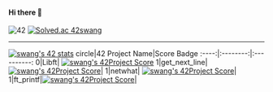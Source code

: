 #### Hi there 👋 
![42](https://badgen.net/badge/Seoul/swang/blue?cache=86400&icon=https://meta.intra.42.fr/assets/42_logo-7dfc9110a5319a308863b96bda33cea995046d1731cebb735e41b16255106c12.svg)
[![Solved.ac 42swang](http://mazassumnida.wtf/api/mini/generate_badge?boj=swang)](https://solved.ac/swang)

---

<!--
solved.ac Mazassumnida v.2.0

[![Solved.ac 42swang](http://mazassumnida.wtf/api/v2/generate_badge?boj=swang)](https://solved.ac/swang)
-->
<!--
C Piscine

[![swang's 42 stats](https://badge42.herokuapp.com/api/stats/swang?cursus=C%20Piscine)](https://github.com/JaeSeoKim/badge42)
-->

[![swang's 42 stats](https://badge42.herokuapp.com/api/stats/swang)](https://github.com/JaeSeoKim/badge42)
circle|42 Project Name|Score Badge
:----:|:--------:|:----------:
0|Libft| [![swang's 42Project Score](https://badge42.herokuapp.com/api/project/swang/Libft)](https://github.com/JaeSeoKim/badge42)
1|get_next_line| [![swang's 42Project Score](https://badge42.herokuapp.com/api/project/swang/get_next_line)](https://github.com/JaeSeoKim/badge42)|
1|netwhat| [![swang's 42Project Score](https://badge42.herokuapp.com/api/project/swang/netwhat)](https://github.com/JaeSeoKim/badge42)|
1|ft_printf|[![swang's 42Project Score](https://badge42.herokuapp.com/api/project/swang/ft_printf)](https://github.com/JaeSeoKim/badge42)|

<!--
add project score
[![swang's 42Project Score](https://badge42.herokuapp.com/api/project/"intra_id"/"project_name")](https://github.com/JaeSeoKim/badge42)
-->



<!--
**42swang/42swang** is a ✨ _special_ ✨ repository because its `README.md` (this file) appears on your GitHub profile.

Here are some ideas to get you started:

- 🔭 I’m currently working on ...
- 🌱 I’m currently learning ...
- 👯 I’m looking to collaborate on ...
- 🤔 I’m looking for help with ...
- 💬 Ask me about ...
- 📫 How to reach me: ...
- 😄 Pronouns: ...
- ⚡ Fun fact: ...
-->
